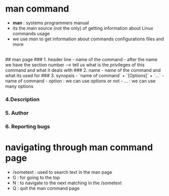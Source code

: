 # man command
- **man** : systems programmers manual
- its the main source (not the only) of getting information about Linux commands usage 
- we use *man* to get information about commands configurations files and more
<br>
## man page
### 1. header line
  - name of the command 
  - after the name we have the section number --> tell us what is the privileges of this command and what it deals with
### 2. name
 - name of the command and what its used for
### 3. synopsis
 - `name of command` + `[Options]` + `...`
	 - name of command
	 - option : we can use options or not
	 - ... : we can use many options 
 
### 4.Description
### 5. Author
### 6. Reporting bugs 

# navigating through man command page
- /sometext : used to search text in the man page
- G : for going to the top
- N : to navigate to the next matching in the /sometext
- Q : quit the man command page
